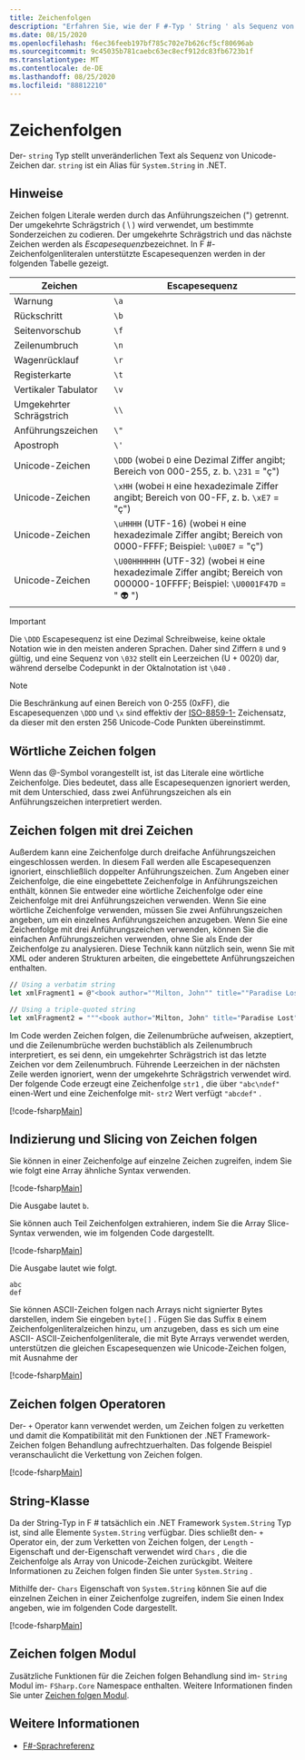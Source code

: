 ```yaml
---
title: Zeichenfolgen
description: "Erfahren Sie, wie der F #-Typ ' String ' als Sequenz von Unicode-Zeichen unveränderlichen Text darstellt."
ms.date: 08/15/2020
ms.openlocfilehash: f6ec36feeb197bf785c702e7b626cf5cf80696ab
ms.sourcegitcommit: 9c45035b781caebc63ec8ecf912dc83fb6723b1f
ms.translationtype: MT
ms.contentlocale: de-DE
ms.lasthandoff: 08/25/2020
ms.locfileid: "88812210"
---
```

# <a name="strings"></a>Zeichenfolgen

Der- `string` Typ stellt unveränderlichen Text als Sequenz von Unicode-Zeichen dar. `string` ist ein Alias für `System.String` in .NET.

## <a name="remarks"></a>Hinweise

Zeichen folgen Literale werden durch das Anführungszeichen (") getrennt. Der umgekehrte Schrägstrich ( \\ ) wird verwendet, um bestimmte Sonderzeichen zu codieren. Der umgekehrte Schrägstrich und das nächste Zeichen werden als *Escapesequenz*bezeichnet. In F #-Zeichenfolgenliteralen unterstützte Escapesequenzen werden in der folgenden Tabelle gezeigt.

|Zeichen|Escapesequenz|
|---------|---------------|
|Warnung|`\a`|
|Rückschritt|`\b`|
|Seitenvorschub|`\f`|
|Zeilenumbruch|`\n`|
|Wagenrücklauf|`\r`|
|Registerkarte|`\t`|
|Vertikaler Tabulator|`\v`|
|Umgekehrter Schrägstrich|`\\`|
|Anführungszeichen|`\"`|
|Apostroph|`\'`|
|Unicode-Zeichen|`\DDD` (wobei `D` eine Dezimal Ziffer angibt; Bereich von 000-255, z. b. `\231` = "ç")|
|Unicode-Zeichen|`\xHH` (wobei `H` eine hexadezimale Ziffer angibt; Bereich von 00-FF, z. b. `\xE7` = "ç")|
|Unicode-Zeichen|`\uHHHH` (UTF-16) (wobei `H` eine hexadezimale Ziffer angibt; Bereich von 0000-FFFF;  Beispiel: `\u00E7` = "ç")|
|Unicode-Zeichen|`\U00HHHHHH` (UTF-32) (wobei `H` eine hexadezimale Ziffer angibt; Bereich von 000000-10FFFF;  Beispiel: `\U0001F47D` = " 👽 ")|

> [!IMPORTANT]
> Die `\DDD` Escapesequenz ist eine Dezimal Schreibweise, keine oktale Notation wie in den meisten anderen Sprachen. Daher sind Ziffern `8` und `9` gültig, und eine Sequenz von `\032` stellt ein Leerzeichen (U + 0020) dar, während derselbe Codepunkt in der Oktalnotation ist `\040` .

> [!NOTE]
> Die Beschränkung auf einen Bereich von 0-255 (0xFF), die Escapesequenzen `\DDD` und `\x` sind effektiv der [ISO-8859-1-](https://en.wikipedia.org/wiki/ISO/IEC_8859-1#Code_page_layout) Zeichensatz, da dieser mit den ersten 256 Unicode-Code Punkten übereinstimmt.

## <a name="verbatim-strings"></a>Wörtliche Zeichen folgen

Wenn das @-Symbol vorangestellt ist, ist das Literale eine wörtliche Zeichenfolge. Dies bedeutet, dass alle Escapesequenzen ignoriert werden, mit dem Unterschied, dass zwei Anführungszeichen als ein Anführungszeichen interpretiert werden.

## <a name="triple-quoted-strings"></a>Zeichen folgen mit drei Zeichen

Außerdem kann eine Zeichenfolge durch dreifache Anführungszeichen eingeschlossen werden. In diesem Fall werden alle Escapesequenzen ignoriert, einschließlich doppelter Anführungszeichen. Zum Angeben einer Zeichenfolge, die eine eingebettete Zeichenfolge in Anführungszeichen enthält, können Sie entweder eine wörtliche Zeichenfolge oder eine Zeichenfolge mit drei Anführungszeichen verwenden. Wenn Sie eine wörtliche Zeichenfolge verwenden, müssen Sie zwei Anführungszeichen angeben, um ein einzelnes Anführungszeichen anzugeben. Wenn Sie eine Zeichenfolge mit drei Anführungszeichen verwenden, können Sie die einfachen Anführungszeichen verwenden, ohne Sie als Ende der Zeichenfolge zu analysieren. Diese Technik kann nützlich sein, wenn Sie mit XML oder anderen Strukturen arbeiten, die eingebettete Anführungszeichen enthalten.

```fsharp
// Using a verbatim string
let xmlFragment1 = @"<book author=""Milton, John"" title=""Paradise Lost"">"

// Using a triple-quoted string
let xmlFragment2 = """<book author="Milton, John" title="Paradise Lost">"""
```

Im Code werden Zeichen folgen, die Zeilenumbrüche aufweisen, akzeptiert, und die Zeilenumbrüche werden buchstäblich als Zeilenumbruch interpretiert, es sei denn, ein umgekehrter Schrägstrich ist das letzte Zeichen vor dem Zeilenumbruch. Führende Leerzeichen in der nächsten Zeile werden ignoriert, wenn der umgekehrte Schrägstrich verwendet wird. Der folgende Code erzeugt eine Zeichenfolge `str1` , die über `"abc\ndef"` einen-Wert und eine Zeichenfolge mit- `str2` Wert verfügt `"abcdef"` .

[!code-fsharp[Main](~/samples/snippets/fsharp/lang-ref-1/snippet1001.fs)]

## <a name="string-indexing-and-slicing"></a>Indizierung und Slicing von Zeichen folgen

Sie können in einer Zeichenfolge auf einzelne Zeichen zugreifen, indem Sie wie folgt eine Array ähnliche Syntax verwenden.

[!code-fsharp[Main](~/samples/snippets/fsharp/lang-ref-1/snippet1002.fs)]

Die Ausgabe lautet `b`.

Sie können auch Teil Zeichenfolgen extrahieren, indem Sie die Array Slice-Syntax verwenden, wie im folgenden Code dargestellt.

[!code-fsharp[Main](~/samples/snippets/fsharp/lang-ref-1/snippet1003.fs)]

Die Ausgabe lautet wie folgt.

```console
abc
def
```

Sie können ASCII-Zeichen folgen nach Arrays nicht signierter Bytes darstellen, indem Sie eingeben `byte[]` . Fügen Sie das Suffix `B` einem Zeichenfolgenliteralzeichen hinzu, um anzugeben, dass es sich um eine ASCII- ASCII-Zeichenfolgenliterale, die mit Byte Arrays verwendet werden, unterstützen die gleichen Escapesequenzen wie Unicode-Zeichen folgen, mit Ausnahme der

[!code-fsharp[Main](~/samples/snippets/fsharp/lang-ref-1/snippet1004.fs)]

## <a name="string-operators"></a>Zeichen folgen Operatoren

Der- `+` Operator kann verwendet werden, um Zeichen folgen zu verketten und damit die Kompatibilität mit den Funktionen der .NET Framework-Zeichen folgen Behandlung aufrechtzuerhalten. Das folgende Beispiel veranschaulicht die Verkettung von Zeichen folgen.

[!code-fsharp[Main](~/samples/snippets/fsharp/lang-ref-1/snippet1006.fs)]

## <a name="string-class"></a>String-Klasse

Da der String-Typ in F # tatsächlich ein .NET Framework `System.String` Typ ist, sind alle Elemente `System.String` verfügbar. Dies schließt den- `+` Operator ein, der zum Verketten von Zeichen folgen, der `Length` -Eigenschaft und der-Eigenschaft verwendet wird `Chars` , die die Zeichenfolge als Array von Unicode-Zeichen zurückgibt. Weitere Informationen zu Zeichen folgen finden Sie unter `System.String` .

Mithilfe der- `Chars` Eigenschaft von `System.String` können Sie auf die einzelnen Zeichen in einer Zeichenfolge zugreifen, indem Sie einen Index angeben, wie im folgenden Code dargestellt.

[!code-fsharp[Main](~/samples/snippets/fsharp/lang-ref-1/snippet1005.fs)]

## <a name="string-module"></a>Zeichen folgen Modul

Zusätzliche Funktionen für die Zeichen folgen Behandlung sind im- `String` Modul im- `FSharp.Core` Namespace enthalten. Weitere Informationen finden Sie unter [Zeichen folgen Modul](https://fsharp.github.io/fsharp-core-docs/reference/fsharp-core-stringmodule.html).

## <a name="see-also"></a>Weitere Informationen

- [F#-Sprachreferenz](index.md)

